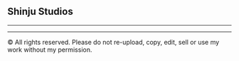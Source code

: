 ## Shinju Studios

---



-------------------------------------------------------------------------------------------------
© All rights reserved. Please do not re-upload, copy, edit, sell or use my work without my permission.


